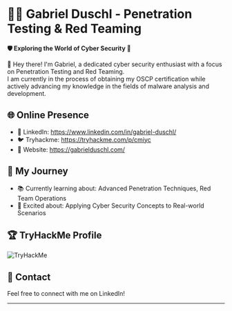 # 👨‍💻 Gabriel Duschl - Penetration Testing & Red Teaming

**🛡️ Exploring the World of Cyber Security 🚀**

👋 Hey there! I'm Gabriel, a dedicated cyber security enthusiast with a focus on Penetration Testing and Red Teaming.  
   I am currently in the process of obtaining my OSCP certification while actively advancing my knowledge in the fields of malware analysis and development. 

## 🌐 Online Presence

- 💼 LinkedIn: https://www.linkedin.com/in/gabriel-duschl/
- 🐦 Tryhackme: https://tryhackme.com/p/cmiyc
- 🌟 Website: https://gabrielduschl.com/

## 🚀 My Journey

- 📚 Currently learning about: Advanced Penetration Techniques, Red Team Operations
- 🌟 Excited about: Applying Cyber Security Concepts to Real-world Scenarios

## 🏆 TryHackMe Profile

<img src="https://tryhackme-badges.s3.amazonaws.com/cmiyc.png" alt="TryHackMe">

## 💬 Contact

Feel free to connect with me on LinkedIn!

---


